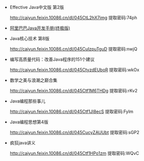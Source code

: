 - Effective Java中文版 第2版

  http://caiyun.feixin.10086.cn/dl/045CtL2hX7img  提取密码:74ph

- [阿里巴巴Java开发手册(终极版)](http://img.zongqilive.cn/%E9%98%BF%E9%87%8C%E5%B7%B4%E5%B7%B4Java%E5%BC%80%E5%8F%91%E6%89%8B%E5%86%8C%28%E7%BB%88%E6%9E%81%E7%89%88%29.pdf)

- Java核心技术 第8版

  http://caiyun.feixin.10086.cn/dl/045CuIzpuTguD  提取密码:nwjQ

- 编写高质量代码：改善Java程序的151个建议

  http://caiyun.feixin.10086.cn/dl/045CtyzdEUboR  提取密码:wkOx

- 数学之美与浪潮之巅合集

  http://caiyun.feixin.10086.cn/dl/045Ctf1M6THDg  提取密码:rKv2

- Java编程那些事儿

  http://caiyun.feixin.10086.cn/dl/045Ctf1Jl8ecS  提取密码:Fylm

- Java编程思想第4版

  http://caiyun.feixin.10086.cn/dl/045CucyZAUUbt  提取密码:sGP2

- 疯狂java讲义

  http://caiyun.feixin.10086.cn/dl/045Ctf1HPo1zm  提取密码:WQvC